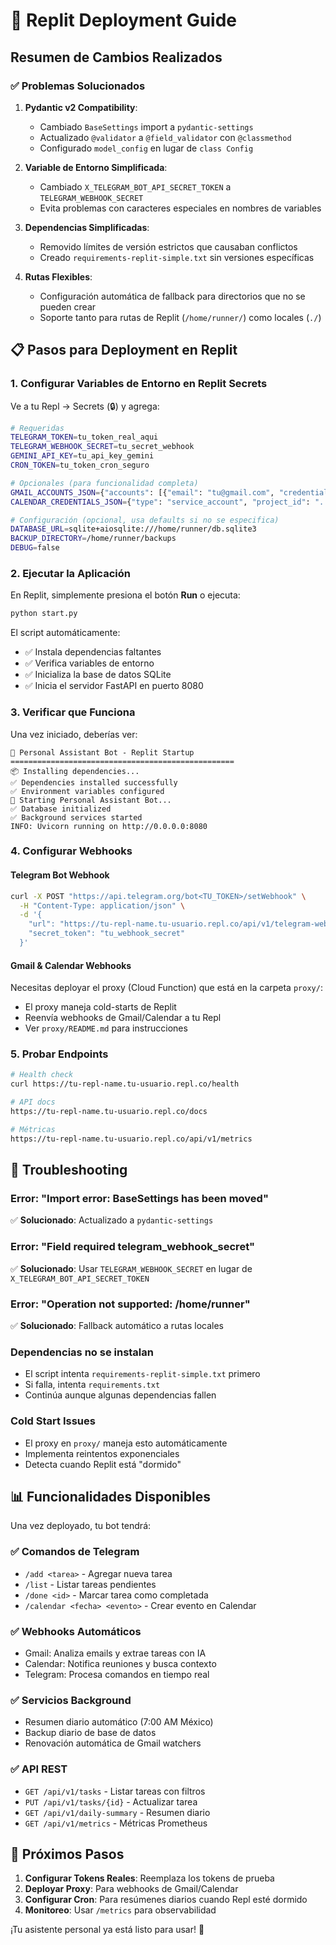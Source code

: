 # 🚀 Replit Deployment Guide

## Resumen de Cambios Realizados

### ✅ Problemas Solucionados

1. **Pydantic v2 Compatibility**: 
   - Cambiado `BaseSettings` import a `pydantic-settings`
   - Actualizado `@validator` a `@field_validator` con `@classmethod`
   - Configurado `model_config` en lugar de `class Config`

2. **Variable de Entorno Simplificada**:
   - Cambiado `X_TELEGRAM_BOT_API_SECRET_TOKEN` a `TELEGRAM_WEBHOOK_SECRET`
   - Evita problemas con caracteres especiales en nombres de variables

3. **Dependencias Simplificadas**:
   - Removido límites de versión estrictos que causaban conflictos
   - Creado `requirements-replit-simple.txt` sin versiones específicas

4. **Rutas Flexibles**:
   - Configuración automática de fallback para directorios que no se pueden crear
   - Soporte tanto para rutas de Replit (`/home/runner/`) como locales (`./`)

## 📋 Pasos para Deployment en Replit

### 1. Configurar Variables de Entorno en Replit Secrets

Ve a tu Repl → Secrets (🔒) y agrega:

```bash
# Requeridas
TELEGRAM_TOKEN=tu_token_real_aqui
TELEGRAM_WEBHOOK_SECRET=tu_secret_webhook
GEMINI_API_KEY=tu_api_key_gemini
CRON_TOKEN=tu_token_cron_seguro

# Opcionales (para funcionalidad completa)
GMAIL_ACCOUNTS_JSON={"accounts": [{"email": "tu@gmail.com", "credentials": "..."}]}
CALENDAR_CREDENTIALS_JSON={"type": "service_account", "project_id": "..."}

# Configuración (opcional, usa defaults si no se especifica)
DATABASE_URL=sqlite+aiosqlite:///home/runner/db.sqlite3
BACKUP_DIRECTORY=/home/runner/backups
DEBUG=false
```

### 2. Ejecutar la Aplicación

En Replit, simplemente presiona el botón **Run** o ejecuta:

```bash
python start.py
```

El script automáticamente:
- ✅ Instala dependencias faltantes
- ✅ Verifica variables de entorno
- ✅ Inicializa la base de datos SQLite
- ✅ Inicia el servidor FastAPI en puerto 8080

### 3. Verificar que Funciona

Una vez iniciado, deberías ver:

```
🤖 Personal Assistant Bot - Replit Startup
==================================================
📦 Installing dependencies...
✅ Dependencies installed successfully
✅ Environment variables configured
🚀 Starting Personal Assistant Bot...
✅ Database initialized
✅ Background services started
INFO: Uvicorn running on http://0.0.0.0:8080
```

### 4. Configurar Webhooks

#### Telegram Bot Webhook
```bash
curl -X POST "https://api.telegram.org/bot<TU_TOKEN>/setWebhook" \
  -H "Content-Type: application/json" \
  -d '{
    "url": "https://tu-repl-name.tu-usuario.repl.co/api/v1/telegram-webhook",
    "secret_token": "tu_webhook_secret"
  }'
```

#### Gmail & Calendar Webhooks
Necesitas deployar el proxy (Cloud Function) que está en la carpeta `proxy/`:
- El proxy maneja cold-starts de Replit
- Reenvía webhooks de Gmail/Calendar a tu Repl
- Ver `proxy/README.md` para instrucciones

### 5. Probar Endpoints

```bash
# Health check
curl https://tu-repl-name.tu-usuario.repl.co/health

# API docs
https://tu-repl-name.tu-usuario.repl.co/docs

# Métricas
https://tu-repl-name.tu-usuario.repl.co/api/v1/metrics
```

## 🔧 Troubleshooting

### Error: "Import error: BaseSettings has been moved"
✅ **Solucionado**: Actualizado a `pydantic-settings`

### Error: "Field required telegram_webhook_secret"
✅ **Solucionado**: Usar `TELEGRAM_WEBHOOK_SECRET` en lugar de `X_TELEGRAM_BOT_API_SECRET_TOKEN`

### Error: "Operation not supported: /home/runner"
✅ **Solucionado**: Fallback automático a rutas locales

### Dependencias no se instalan
- El script intenta `requirements-replit-simple.txt` primero
- Si falla, intenta `requirements.txt`
- Continúa aunque algunas dependencias fallen

### Cold Start Issues
- El proxy en `proxy/` maneja esto automáticamente
- Implementa reintentos exponenciales
- Detecta cuando Replit está "dormido"

## 📊 Funcionalidades Disponibles

Una vez deployado, tu bot tendrá:

### ✅ Comandos de Telegram
- `/add <tarea>` - Agregar nueva tarea
- `/list` - Listar tareas pendientes
- `/done <id>` - Marcar tarea como completada
- `/calendar <fecha> <evento>` - Crear evento en Calendar

### ✅ Webhooks Automáticos
- Gmail: Analiza emails y extrae tareas con IA
- Calendar: Notifica reuniones y busca contexto
- Telegram: Procesa comandos en tiempo real

### ✅ Servicios Background
- Resumen diario automático (7:00 AM México)
- Backup diario de base de datos
- Renovación automática de Gmail watchers

### ✅ API REST
- `GET /api/v1/tasks` - Listar tareas con filtros
- `PUT /api/v1/tasks/{id}` - Actualizar tarea
- `GET /api/v1/daily-summary` - Resumen diario
- `GET /api/v1/metrics` - Métricas Prometheus

## 🎯 Próximos Pasos

1. **Configurar Tokens Reales**: Reemplaza los tokens de prueba
2. **Deployar Proxy**: Para webhooks de Gmail/Calendar
3. **Configurar Cron**: Para resúmenes diarios cuando Repl esté dormido
4. **Monitoreo**: Usar `/metrics` para observabilidad

¡Tu asistente personal ya está listo para usar! 🎉